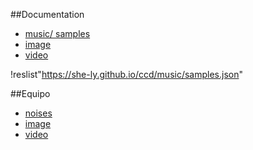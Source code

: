 ##Documentation

+ [music/ samples](music/README.md)
+ [image](image/README.md)
+ [video](video/README.md)
  
!reslist"https://she-ly.github.io/ccd/music/samples.json"

##Equipo
+ [noises](404NotFound/noise/README.md)
+ [image](404NotFound/image/README.md)
+ [video](404NotFound/video/README.md)


